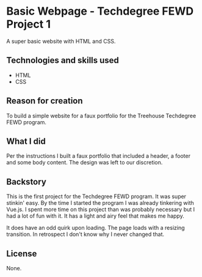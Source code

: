# Basic Webpage - Techdegree FEWD Project 1

A super basic website with HTML and CSS.

## Technologies and skills used 

+ HTML
+ CSS


## Reason for creation
To build a simple website for a faux portfolio for the Treehouse Techdegree FEWD program.

## What I did

Per the instructions I built a faux portfolio that included a header, a footer and some body content. The design was left to our discretion.
 
## Backstory

This is the first project for the Techdegree FEWD program. It was super stinkin' easy. By the time I started the program I was already tinkering with Vue.js. I spent more time on this project than was probably necessary but I had a lot of fun with it. It has a light and airy feel that makes me happy.

It does have an odd quirk upon loading. The page loads with a resizing transition. In retrospect I don't know why I never changed that.


## License
None.
